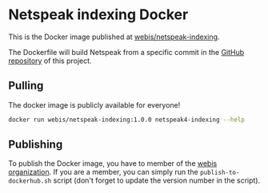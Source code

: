 # Netspeak indexing Docker

This is the Docker image published at [webis/netspeak-indexing](https://hub.docker.com/r/webis/netspeak-indexing/tags?page=1&ordering=last_updated).

The Dockerfile will build Netspeak from a specific commit in the [GitHub repository](https://github.com/netspeak/netspeak4-indexing) of this project.

## Pulling

The docker image is publicly available for everyone!

```bash
docker run webis/netspeak-indexing:1.0.0 netspeak4-indexing --help
```

## Publishing

To publish the Docker image, you have to member of the [webis organization](https://hub.docker.com/u/webis). If you are a member, you can simply run the `publish-to-dockerhub.sh` script (don't forget to update the version number in the script).
